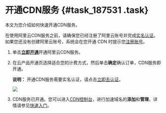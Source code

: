 # 开通CDN服务 {#task_187531 .task}

本文为您介绍如何快速开通CDN服务。

在使用阿里云CDN服务之前，请确保您已经注册了阿里云账号并完成[实名认证](https://account.console.aliyun.com/#/auth/home)。如果您还没有创建阿里云账号，系统会在您开通 CDN 时提示您[注册账号](https://account.aliyun.com/register/register.htm)。

1.  单击[**立即开通**](https://cdn.console.aliyun.com/)开通阿里云CDN服务。
2.  在云产品开通页选择适合您的计费方式，然后单击**确定**确认订单，CDN服务即开通。 

    **说明：** 开通CDN服务需要实名认证，请点击[立即去认证](https://account.console.aliyun.com/#/auth/home)。

    ![](http://static-aliyun-doc.oss-cn-hangzhou.aliyuncs.com/assets/img/5108/155704586845185_zh-CN.png)

3.  CDN服务已开通。您可以进入[CDN控制台](https://cdn.console.aliyun.com)，进行加速域名的**添加**和**管理**，详情请参见[快速入门](../../../../cn.zh-CN/快速入门/快速入门.md#)。

